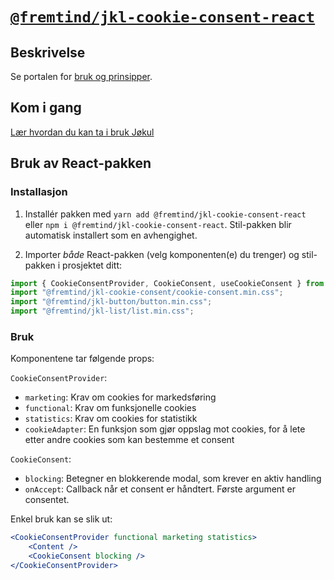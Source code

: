 # [`@fremtind/jkl-cookie-consent-react`](https://jokul.fremtind.no/komponenter/cookie-consent)

## Beskrivelse

Se portalen for [bruk og prinsipper](https://jokul.fremtind.no/komponenter/cokie-consent).

## Kom i gang

[Lær hvordan du kan ta i bruk Jøkul](https://jokul.fremtind.no/developer/getting-started/)

## Bruk av React-pakken

### Installasjon

1. Installér pakken med `yarn add @fremtind/jkl-cookie-consent-react` eller `npm i @fremtind/jkl-cookie-consent-react`. Stil-pakken blir automatisk installert som en avhengighet.

2. Importer _både_ React-pakken (velg komponenten(e) du trenger) og stil-pakken i prosjektet ditt:

```js
import { CookieConsentProvider, CookieConsent, useCookieConsent } from "@fremtind/jkl-cookie-consent-react";
import "@fremtind/jkl-cookie-consent/cookie-consent.min.css";
import "@fremtind/jkl-button/button.min.css";
import "@fremtind/jkl-list/list.min.css";
```

### Bruk

Komponentene tar følgende props:

`CookieConsentProvider`:

-   `marketing`: Krav om cookies for markedsføring
-   `functional`: Krav om funksjonelle cookies
-   `statistics`: Krav om cookies for statistikk
-   `cookieAdapter`: En funksjon som gjør oppslag mot cookies, for å lete etter andre cookies som kan bestemme et consent

`CookieConsent`:

-   `blocking`: Betegner en blokkerende modal, som krever en aktiv handling
-   `onAccept`: Callback når et consent er håndtert. Første argument er consentet.

Enkel bruk kan se slik ut:

```jsx
<CookieConsentProvider functional marketing statistics>
    <Content />
    <CookieConsent blocking />
</CookieConsentProvider>
```
